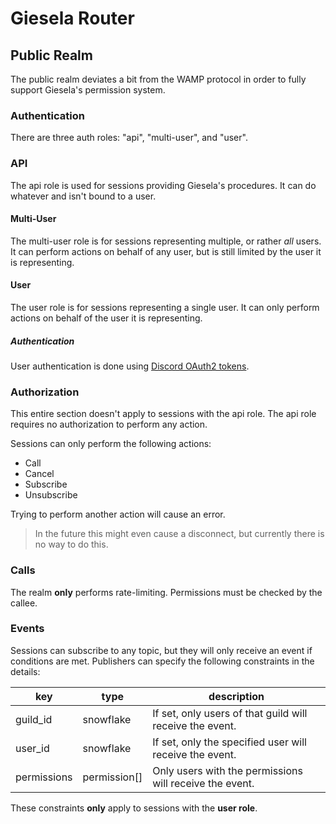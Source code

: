 # Giesela Router

## Public Realm

The public realm deviates a bit from the WAMP protocol in order to fully support Giesela's permission system.


### Authentication

There are three auth roles: "api", "multi-user", and "user".

### API
The api role is used for sessions providing Giesela's procedures.
It can do whatever and isn't bound to a user.

#### Multi-User
The multi-user role is for sessions representing multiple, or rather *all* users. 
It can perform actions on behalf of any user, but is still limited by the user it is representing.

#### User
The user role is for sessions representing a single user. It can only perform actions on behalf of the user it is representing.

##### Authentication
User authentication is done using [Discord OAuth2 tokens](https://discordapp.com/developers/docs/topics/oauth2).


### Authorization

This entire section doesn't apply to sessions with the api role.
The api role requires no authorization to perform any action.

Sessions can only perform the following actions:
- Call
- Cancel
- Subscribe
- Unsubscribe

Trying to perform another action will cause an error.

> In the future this might even cause a disconnect, but currently there is no way to do this.

### Calls

The realm **only** performs rate-limiting.
Permissions must be checked by the callee.

### Events

Sessions can subscribe to any topic, but they will only receive an event if conditions are met.
Publishers can specify the following constraints in the details:

| key         | type         | description
| ----------- | ------------ | -----------
| guild_id    | snowflake    | If set, only users of that guild will receive the event.
| user_id     | snowflake    | If set, only the specified user will receive the event.
| permissions | permission[] | Only users with the permissions will receive the event.

These constraints **only** apply to sessions with the **user role**.